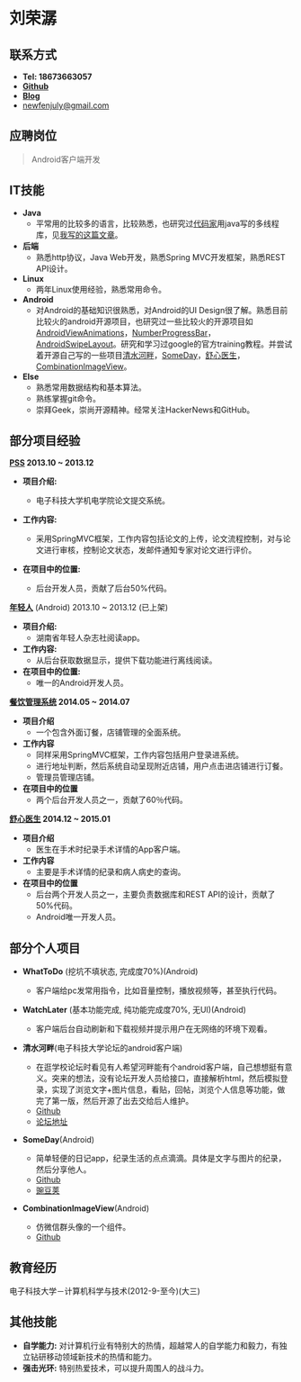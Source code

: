 刘荣潺
===============


联系方式
---------------
*   **Tel: 18673663057**
*	**[Github](https://github.com/fenjuly/)**
*   **[Blog](https://fenjuly.github.io)**
*	[newfenjuly@gmail.com](mailto:newfenjuly@gmail.com)


应聘岗位
---------------
>Android客户端开发



IT技能
---------------
*	**Java**
    *   平常用的比较多的语言，比较熟悉，也研究过[代码家](https://github.com/daimajia)用java写的多线程库，见[我写的这篇文章](http://fenjuly.com/2014/11/26/java-multithread-downloader/)。    
*	**后端**
	*	熟悉http协议，Java Web开发，熟悉Spring MVC开发框架，熟悉REST API设计。
*   **Linux**
    *   两年Linux使用经验，熟悉常用命令。
*	**Android**
	*   对Android的基础知识很熟悉，对Android的UI Design很了解。熟悉目前比较火的android开源项目，也研究过一些比较火的开源项目如[AndroidViewAnimations](https://github.com/daimajia/AndroidViewAnimations)，[NumberProgressBar](https://github.com/daimajia/NumberProgressBar)，[AndroidSwipeLayout](https://github.com/daimajia/AndroidSwipeLayout)。研究和学习过google的官方training教程。并尝试着开源自己写的一些项目[清水河畔](https:/github.com/fenjuly/Qshp)，[SomeDay](https://github.com/fenjuly/SomeDay)，[舒心医生](https://gtihub.com/fenjuly/ly)，[CombinationImageView](https://github.com/fenjuly/CombinationImageView)。
*   **Else**
    *   熟悉常用数据结构和基本算法。  
    *   熟练掌握git命令。
    *   崇拜Geek，崇尚开源精神。经常关注HackerNews和GitHub。


部分项目经验  
---------------
**[PSS](http://demo.xhomestudio.org/uestc/) 2013.10 ~ 2013.12**

*	**项目介绍:**
	*	电子科技大学机电学院论文提交系统。  
*	**工作内容:**
	*   采用SpringMVC框架，工作内容包括论文的上传，论文流程控制，对与论文进行审核，控制论文状态，发邮件通知专家对论文进行评价。

*	**在项目中的位置:**
	*	后台开发人员，贡献了后台50%代码。

**[年轻人](http://zhushou.360.cn/detail/index/soft_id/935905?recrefer=SE_D_%E5%B9%B4%E8%BD%BB%E4%BA%BA)** (Android) 2013.10 ~ 2013.12 (已上架)  

*	**项目介绍:**
	*	湖南省年轻人杂志社阅读app。
*	**工作内容:**
	*   从后台获取数据显示，提供下载功能进行离线阅读。
*	**在项目中的位置:**
	*	唯一的Android开发人员。

**[餐饮管理系统](http://demo.xhomestudio.org/cy) 2014.05 ~ 2014.07**

*   **项目介绍**
    *  一个包含外面订餐，店铺管理的全面系统。
*   **工作内容**
    *  同样采用SpringMVC框架，工作内容包括用户登录进系统。
    *  进行地址判断，然后系统自动呈现附近店铺，用户点击进店铺进行订餐。
    *  管理员管理店铺。
*   **在项目中的位置**
    *   两个后台开发人员之一，贡献了60％代码。
    
**[舒心医生](https://github.com/fenjuly/ly/releases/download/1.0/app-release.apk) 2014.12 ~ 2015.01**

*  **项目介绍**
   * 医生在手术时纪录手术详情的App客户端。
*  **工作内容**
   * 主要是手术详情的纪录和病人病史的查询。
*  **在项目中的位置**
   * 后台两个开发人员之一，主要负责数据库和REST API的设计，贡献了50%代码。
   * Android唯一开发人员。


	



部分个人项目
---------------

*	**WhatToDo** (挖坑不填状态, 完成度70%)(Android)
	*	客户端给pc发常用指令，比如音量控制，播放视频等，甚至执行代码。
*	**WatchLater** (基本功能完成, 纯功能完成度70%, 无UI)(Android)
	*	客户端后台自动刷新和下载视频并提示用户在无网络的环境下观看。
*   **清水河畔**(电子科技大学论坛的android客户端)         
	*   在逛学校论坛时看见有人希望河畔能有个android客户端，自己想想挺有意义。突来的想法，没有论坛开发人员给接口，直接解析html，然后模拟登录，实现了浏览文字+图片信息，看贴，回帖，浏览个人信息等功能，做完了第一版，然后开源了出去交给后人维护。
	*   [Github](https://github.com/fenjuly/Qshp)
	*   [论坛地址](http://bbs.uestc.edu.cn/forum.php?mod=viewthread&tid=1432808)
*	**SomeDay**(Android)
	*   简单轻便的日记app，纪录生活的点点滴滴。具体是文字与图片的纪录，然后分享他人。
    *  [Github](https://github.com/fenjuly/SomeDay)
    *   [豌豆荚](http://www.wandoujia.com/apps/com.example.liurongchan.traingdemo)
    
*   **CombinationImageView**(Android)
    *   仿微信群头像的一个组件。
    *   [Github](https://github.com/fenjuly/CombinationImageView)


教育经历
---------------
 电子科技大学－计算机科学与技术(2012-9-至今)(大三)



其他技能
---------------
*   **自学能力:** 	对计算机行业有特别大的热情，超越常人的自学能力和毅力，有独立钻研移动领域新技术的热情和能力。
*   **强击光环:** 	特别热爱技术，可以提升周围人的战斗力。
